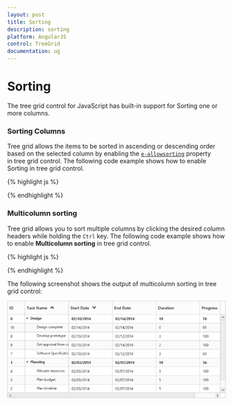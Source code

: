 ```yaml
---
layout: post
title: Sorting
description: sorting
platform: AngularJS
control: TreeGrid
documentation: ug
---
```


# Sorting

The tree grid control for JavaScript has built-in support for Sorting one or more columns.    

### Sorting Columns

Tree grid allows the items to be sorted in ascending or descending order based on the selected column by enabling the [`e-allowsorting`](/api/js/ejtreegrid#allowsortingspan-classtype-signature-type-booleanbooleanspan "allowSorting") property in tree grid control. The following code example shows how to enable Sorting in tree grid control.          

{% highlight js %}

<body ng-controller="TreeGridCtrl">
    <!--Add  treegrid control here-->
    <div id="TreeGridContainer" ej-treegrid //... e-allowsorting="true">    
    </div>
</body>
{% endhighlight %}

### Multicolumn sorting

Tree grid allows you to sort multiple columns by clicking the desired column headers while holding the `Ctrl` key. The following code example shows how to enable **Multicolumn sorting** in tree grid control.                    

{% highlight js %}

<body ng-controller="TreeGridCtrl">
    <!--Add  treegrid control here-->
    <div id="TreeGridContainer" ej-treegrid //... e-allowsorting="true" e-allowmultisorting="true">
    </div>
</body>
{% endhighlight %}

The following screenshot shows the output of multicolumn sorting in tree grid control:                     

![](Sorting_images/Sorting_img1.png)
